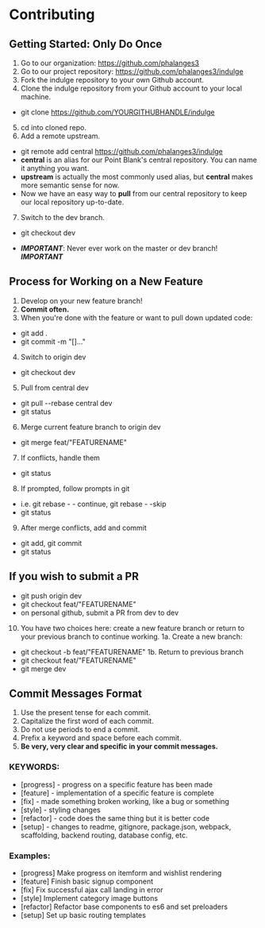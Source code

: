 # Contributing

## Getting Started: Only Do Once ##
1. Go to our organization: https://github.com/phalanges3
2. Go to our project repository: https://github.com/phalanges3/indulge
3. Fork the indulge repository to your own Github account.
4. Clone the indulge repository from your Github account to your local machine.
  - git clone https://github.com/YOURGITHUBHANDLE/indulge
5. cd into cloned repo.
6. Add a remote upstream. 
  - git remote add central https://github.com/phalanges3/indulge
  - **central** is an alias for our Point Blank's central repository. You can name it anything you want. 
  - **upstream** is actually the most commonly used alias, but **central** makes more semantic sense for now.
  - Now we have an easy way to **pull** from our central repository to keep our local repository up-to-date.
7. Switch to the dev branch.
  - git checkout dev



  - ***IMPORTANT***: Never ever work on the master or dev branch! ***IMPORTANT***




## Process for Working on a New Feature ##
1. Develop on your new feature branch!
2. **Commit often.**
3. When you're done with the feature or want to pull down updated code:
  - git add .
  - git commit -m "[]..."
4. Switch to origin dev
  - git checkout dev
5. Pull from central dev
  - git pull --rebase central dev
  - git status
6. Merge current feature branch to origin dev
  - git merge feat/"FEATURENAME"
7. If conflicts, handle them
  - git status
8. If prompted, follow prompts in git
  - i.e. git rebase - - continue, git rebase - -skip
  - git status
9. After merge conflicts, add and commit
  - git add, git commit
  - git status
## If you wish to submit a PR
  - git push origin dev
  - git checkout feat/"FEATURENAME"
  - on personal github, submit a PR from dev to dev
10. You have two choices here: create a new feature branch or return to your previous branch to continue working.
  1a. Create a new branch:
   - git checkout -b feat/"FEATURENAME"
  1b. Return to previous branch
  - git checkout feat/"FEATURENAME"
  - git merge dev
  
## Commit Messages Format ##
1. Use the present tense for each commit.
2. Capitalize the first word of each commit.
3. Do not use periods to end a commit.
4. Prefix a keyword and space before each commit. 
4. **Be very, very clear and specific in your commit messages.**

### KEYWORDS: ###
- [progress] - progress on a specific feature has been made
- [feature] - implementation of a specific feature is complete
- [fix] - made something broken working, like a bug or something
- [style] - styling changes
- [refactor] - code does the same thing but it is better code
- [setup] - changes to readme, gitignore, package.json, webpack, scaffolding, backend routing, database config, etc.

### Examples: ###
- [progress] Make progress on itemform and wishlist rendering
- [feature] Finish basic signup component
- [fix] Fix successful ajax call landing in error
- [style] Implement category image buttons
- [refactor] Refactor base components to es6 and set preloaders
- [setup] Set up basic routing templates